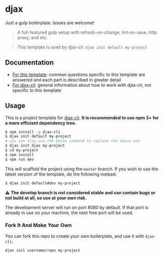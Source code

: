 # djax

Just a gulp boilerplate. Issues are welcome!

> A full-featured gulp setup with refresh-on-change, lint-on-save, http proxy, and etc.

> This template is used by djax-cli: `djax init default my-project`

## Documentation

- [For this template](https://yakima-teng.github.io/djax/): common questions specific to this template are answered and each part is described in greater detail
- [For djax-cli](https://github.com/Yakima-Teng/djax-cli): general information about how to work with djax-cli, not specific to this template

## Usage

This is a project template for [djax-cli](https://github.com/Yakima-Teng/djax-cli). **It is recommended to use npm 3+ for a more efficient dependency tree.**

``` bash
$ npm install -g djax-cli
$ djax init default my-project
# you can also use the below command to replace the above one
$ djax init djax my-project
$ cd my-project
$ npm install
$ npm run dev
```

This will scaffold the project using the `master` branch. If you wish to use the latest version of the template, do the following instead:

``` bash
$ djax init default#dev my-project
```

:warning: **The develop branch is not considered stable and can contain bugs or not build at all, so use at your own risk.**

The development server will run on port 8080 by default. If that port is already in use on your machine, the next free port will be used.

### Fork It And Make Your Own

You can fork this repo to create your own boilerplate, and use it with `djax-cli`:

``` bash
djax init username/repo my-project
```

